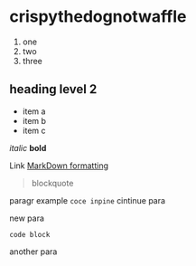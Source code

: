 # crispythedognotwaffle
1. one
2. two
3. three

## heading level 2
- item a
- item b
- item c

*italic* **bold**

Link [MarkDown formatting](https://daringfireball.net/projects/markdown/)

> blockquote

paragr example `coce inpine`
cintinue para

new para

```
code block
```

another para
